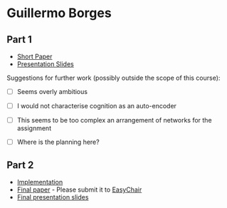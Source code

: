 # Guillermo Borges

## Part 1

- [Short Paper](guillermo-proposal.pdf)
- [Presentation Slides](guillermo-proposal-slides.pdf)

Suggestions for further work (possibly outside the scope of this course):

- [ ] Seems overly ambitious
- [ ] I would not characterise cognition as an auto-encoder 
- [ ] This seems to be too complex an arrangement of networks for the assignment
- [ ] Where is the planning here?


## Part 2

- [Implementation](<link to github>)
- [Final paper](glicks-paper.pdf) - Please submit it to [EasyChair](https://easychair.org/conferences/?conf=ap2018)
- [Final presentation slides](glicks-final-presentation-slides.pdf)
